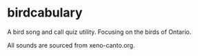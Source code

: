 # birdcabulary
A bird song and call quiz utility. Focusing on the birds of Ontario.

All sounds are sourced from xeno-canto.org. 
